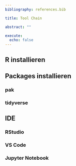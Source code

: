 ```yaml
---
bibliography: references.bib

title: Tool Chain

abstract: ""

execute: 
  echo: false
---
```


## R installieren

## Packages installieren

### pak

### tidyverse

## IDE

### RStudio

### VS Code

### Jupyter Notebook
